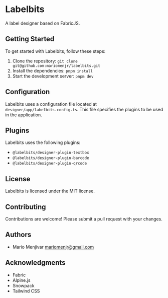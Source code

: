 # Labelbits

A label designer based on FabricJS.

## Getting Started

To get started with Labelbits, follow these steps:

1. Clone the repository: `git clone git@github.com:mariomenjr/labelbits.git`
2. Install the dependencies: `pnpm install`
3. Start the development server: `pnpm dev`

## Configuration

Labelbits uses a configuration file located at `designer/app/labelbits.config.ts`. This file specifies the plugins to be used in the application.

## Plugins

Labelbits uses the following plugins:

* `@labelbits/designer-plugin-textbox`
* `@labelbits/designer-plugin-barcode`
* `@labelbits/designer-plugin-qrcode`

## License

Labelbits is licensed under the MIT license.

## Contributing

Contributions are welcome! Please submit a pull request with your changes.

## Authors

* Mario Menjivar <mariomenjr@gmail.com>

## Acknowledgments

* Fabric
* Alpine.js
* Snowpack
* Tailwind CSS
